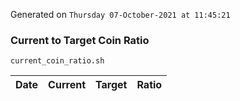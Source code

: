 Generated on `Thursday 07-October-2021 at 11:45:21`

### Current to Target Coin Ratio
`current_coin_ratio.sh`

Date|Current|Target|Ratio
---|---|---|---

